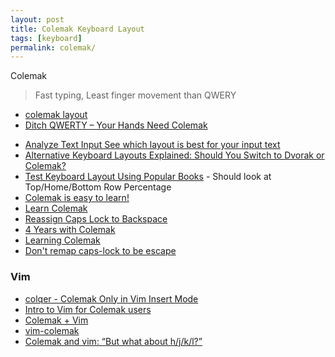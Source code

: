 ```yaml
---
layout: post
title: Colemak Keyboard Layout
tags: [keyboard]
permalink: colemak/
---
```


Colemak

> Fast typing, Least finger movement than QWERY

* [colemak layout](http://colemak.com)
* [Ditch QWERTY – Your Hands Need Colemak](http://chetansurpur.com/blog/2012/11/colemak.html)

<!-- more -->

* [Analyze Text Input See which layout is best for your input text](http://patorjk.com/keyboard-layout-analyzer/#/main)
* [Alternative Keyboard Layouts Explained: Should You Switch to Dvorak or Colemak?](http://www.howtogeek.com/189270/alternative-keyboard-layouts-explained-dvorak-colemak-and-whether-you-should-care/)
* [Test Keyboard Layout Using Popular Books](http://www.workmanlayout.com/blog/#popbooks) -  Should look at Top/Home/Bottom Row Percentage
* [Colemak is easy to learn!](https://sermoa.wordpress.com/2011/12/22/colemak-is-easy-to-learn/)
* [Learn Colemak](http://thetypingcat.com/course/colemak)
* [Reassign Caps Lock to Backspace](http://alexarmstrong.net/2015/01/reassign-capslock-to-backspace/)
* [4 Years with Colemak](http://blog.erw.dk/2015/02/27/4-years-with-colemak/)
* [Learning Colemak](http://www.ryanheise.com/colemak/)
* [Don't remap caps-lock to be escape](http://emileswarts.github.io/2012/08/25/dont-remap-caps-to-be-escape.html)

### Vim

* [colqer - Colemak  Only in Vim Insert Mode](https://github.com/vim-scripts/colqer)
* [Intro to Vim for Colemak users](https://www.youtube.com/watch?v=uubflqamqFk)
* [Colemak + Vim](http://forum.colemak.com/viewtopic.php?pid=162#p162)
* [vim-colemak](https://github.com/jooize/vim-colemak)
* [Colemak and vim: “But what about h/j/k/l?”](https://sermoa.wordpress.com/2011/12/16/colemak-and-vim-but-what-about-hjkl/)
